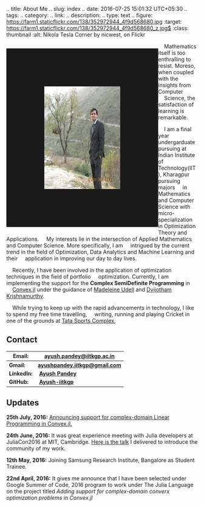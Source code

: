  
.. title: About Me 
.. slug: index
.. date: 2016-07-25 15:01:32 UTC+05:30
.. tags: 
.. category: 
.. link: 
.. description: 
.. type: text
.. figure: https://farm1.staticflickr.com/138/352972944_4f9d568680.jpg
   :target: https://farm1.staticflickr.com/138/352972944_4f9d568680_z.jpg$
   :class: thumbnail
   :alt: Nikola Tesla Corner by nicwest, on Flickr

 
<div>
    <p style="float: left;"><img src="/images/profile.jpg" height="270px" width="200px" border="100px"></p>
    <p>&nbsp;&nbsp;&nbsp;&nbsp;Mathematics itself is too enthralling to resist. Moreso, when coupled with the insights from Computer &nbsp;&nbsp;&nbsp;&nbsp;Science, the satisfaction of learning is remarkable.


&nbsp;&nbsp;&nbsp;&nbsp;I am a final year undergarduate pursuing at Indian Institute of Technology(IIT), Kharagpur pursuing majors &nbsp;&nbsp;&nbsp;&nbsp;in Mathematics and Computer Science with micro-specialization in Optimization Theory and Applications. &nbsp;&nbsp;&nbsp;&nbsp;My interests lie in the intersection of Applied Mathematics and Computer Science. More specifically, I am &nbsp;&nbsp;&nbsp;&nbsp;intrigued by the current trend in the field of Optimization, Data Analytics and Machine Learning and their &nbsp;&nbsp;&nbsp;&nbsp;application in improving our day to day lives. 

&nbsp;&nbsp;&nbsp;&nbsp;Recently, I have been involved in the application of optimization techniques in the field of portfolio &nbsp;&nbsp;&nbsp;&nbsp;optimization. Currently, I am implementing the support for the **Complex SemiDefinite Programming** in &nbsp;&nbsp;&nbsp;&nbsp;[Convex.jl](http://convexjl.readthedocs.io/en/latest/) under the guidance of [Madeleine Udell](https://people.orie.cornell.edu/mru8/) and [Dvijotham Krishnamurthy](http://www.its.caltech.edu/~dvij/).

&nbsp;&nbsp;&nbsp;&nbsp;While trying to keep up with the rapid advancements in technology, I like to spend my free time travelling, &nbsp;&nbsp;&nbsp;&nbsp;writing, running and playing Cricket in one of the grounds at [Tata Sports Complex.](https://wiki.metakgp.org/w/Tata_Sports_Complex)</p>




## Contact 
**Email:** | **ayush.pandey@iitkgp.ac.in**
------------ | -------------
**Gmail:** | **ayushpandey.iitkgp@gmail.com**
**LinkedIn:** | &nbsp;[**Ayush Pandey**](https://www.linkedin.com/in/ayushiitkgp)
**GitHub:** | &nbsp;[**Ayush-iitkgp**](http://github.com/Ayush-iitkgp)


## Updates

**25th July, 2016:** [Announcing support for complex-domain Linear Programming in Convex.jl.](http://ayush-iitkgp.rhcloud.com/announcing-support-for-complex-domain-linear-programming-problem-in-convex-jl/)

**24th June, 2016:** It was great experience meeting with Julia developers at JuliaCon2016 at MIT, Cambridge. [Here is the talk](https://www.youtube.com/watch?v=fHG4uEOlMbY) I delivered to introduce the community of my work.

**12th May, 2016:** Joining Samsung Research Institute, Bangalore as Student Trainee.

**22nd April, 2016:** It gives me announce that I have been selected under Google Summer of Code, 2016 program to work under The Julia Language on the project titled *Adding support for complex-domain converx optimization problems in Convex.jl*
